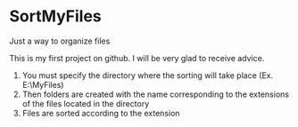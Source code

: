 # SortMyFiles
Just a way to organize files


This is my first project on github. I will be very glad to receive advice.

1) You must specify the directory where the sorting will take place (Ex. E:\MyFiles)
2) Then folders are created with the name corresponding to the extensions of the files located in the directory
3) Files are sorted according to the extension

